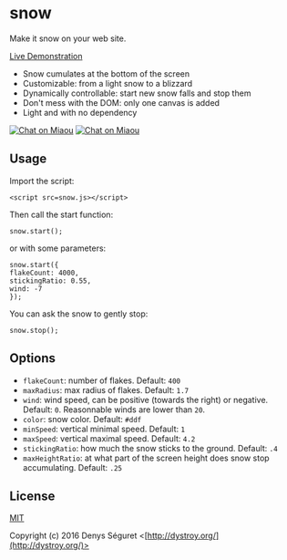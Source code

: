 # snow
Make it snow on your web site.

[Live Demonstration](https://Canop.github.io/snow/)

* Snow cumulates at the bottom of the screen
* Customizable: from a light snow to a blizzard
* Dynamically controllable: start new snow falls and stop them
* Don't mess with the DOM: only one canvas is added
* Light and with no dependency

[![Chat on Miaou](https://dystroy.org/miaou/static/shields/room-fr.svg?v=1)](https://dystroy.org/miaou/3?Code_Croissants)
[![Chat on Miaou](https://dystroy.org/miaou/static/shields/room-en.svg?v=1)](https://dystroy.org/miaou/8?Javascript)

## Usage

Import the script:

    <script src=snow.js></script>

Then call the start function:

    snow.start();

or with some parameters:

    snow.start({
	flakeCount: 4000,
	stickingRatio: 0.55,
	wind: -7
    });

You can ask the snow to gently stop:

    snow.stop();

## Options

* `flakeCount`: number of flakes. Default: `400`
* `maxRadius`: max radius of flakes. Default: `1.7`
* `wind`: wind speed, can be positive (towards the right) or negative. Default: `0`. Reasonnable winds are lower than `20`.
* `color`: snow color. Default: `#ddf`
* `minSpeed`: vertical minimal speed. Default: `1`
* `maxSpeed`: vertical maximal speed. Default: `4.2`
* `stickingRatio`: how much the snow sticks to the ground. Default: `.4`
* `maxHeightRatio`: at what part of the screen height does snow stop accumulating. Default: `.25`


## License

[MIT](http://opensource.org/licenses/MIT)

Copyright (c) 2016 Denys Séguret <[http://dystroy.org/](http://dystroy.org/)>
